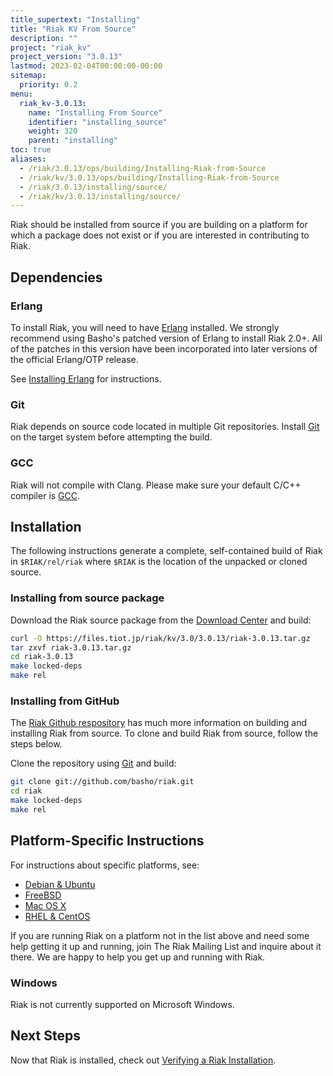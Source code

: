 ```yaml
---
title_supertext: "Installing"
title: "Riak KV From Source"
description: ""
project: "riak_kv"
project_version: "3.0.13"
lastmod: 2023-02-04T00:00:00-00:00
sitemap:
  priority: 0.2
menu:
  riak_kv-3.0.13:
    name: "Installing From Source"
    identifier: "installing_source"
    weight: 320
    parent: "installing"
toc: true
aliases:
  - /riak/3.0.13/ops/building/Installing-Riak-from-Source
  - /riak/kv/3.0.13/ops/building/Installing-Riak-from-Source
  - /riak/3.0.13/installing/source/
  - /riak/kv/3.0.13/installing/source/
---
```


[install source erlang]: {{<baseurl>}}riak/kv/3.0.13/setup/installing/source/erlang
[downloads]: {{<baseurl>}}riak/kv/3.0.13/downloads/
[install debian & ubuntu#source]: {{<baseurl>}}riak/kv/3.0.13/setup/installing/debian-ubuntu/#installing-from-source
[install freebsd#source]: {{<baseurl>}}riak/kv/3.0.13/setup/installing/freebsd/#installing-from-source
[install mac osx#source]: {{<baseurl>}}riak/kv/3.0.13/setup/installing/mac-osx/#installing-from-source
[install rhel & centos#source]: {{<baseurl>}}riak/kv/3.0.13/setup/installing/rhel-centos/#installing-from-source
[install verify]: {{<baseurl>}}riak/kv/3.0.13/setup/installing/verify

Riak should be installed from source if you are building on a platform
for which a package does not exist or if you are interested in
contributing to Riak.

## Dependencies

### Erlang

To install Riak, you will need to have [Erlang](http://www.erlang.org/) installed. We strongly recommend using Basho's patched version of Erlang to install Riak 2.0+. All of the patches in this version have been incorporated into later versions of the official Erlang/OTP release.

See [Installing Erlang][install source erlang] for instructions.

### Git

Riak depends on source code located in multiple Git repositories. Install [Git](https://git-scm.com/) on the target system before attempting the build.

### GCC

Riak will not compile with Clang. Please make sure your default C/C++
compiler is [GCC](https://gcc.gnu.org/).

## Installation

The following instructions generate a complete, self-contained build of
Riak in `$RIAK/rel/riak` where `$RIAK` is the location of the unpacked
or cloned source.

### Installing from source package

Download the Riak source package from the [Download Center][downloads] and build:

```bash
curl -O https://files.tiot.jp/riak/kv/3.0/3.0.13/riak-3.0.13.tar.gz
tar zxvf riak-3.0.13.tar.gz
cd riak-3.0.13
make locked-deps
make rel
```

### Installing from GitHub

The [Riak Github respository](http://github.com/basho/riak) has much
more information on building and installing Riak from source. To clone
and build Riak from source, follow the steps below.

Clone the repository using [Git](http://git-scm.com) and build:

```bash
git clone git://github.com/basho/riak.git
cd riak
make locked-deps
make rel
```

## Platform-Specific Instructions

For instructions about specific platforms, see:

  * [Debian & Ubuntu][install debian & ubuntu#source]
  * [FreeBSD][install freebsd#source]
  * [Mac OS X][install mac osx#source]
  * [RHEL & CentOS][install rhel & centos#source]

If you are running Riak on a platform not in the list above and need
some help getting it up and running, join The Riak Mailing List and
inquire about it there. We are happy to help you get up and running with
Riak.

### Windows

Riak is not currently supported on Microsoft Windows.

## Next Steps

Now that Riak is installed, check out [Verifying a Riak Installation][install verify].


